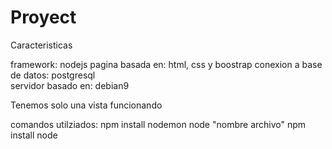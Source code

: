 # Proyect

Caracteristicas

framework: nodejs
pagina basada en: html, css y boostrap
conexion a base de datos: postgresql\
servidor basado en: debian9

Tenemos solo una vista funcionando

comandos utilziados:
npm install nodemon
node "nombre archivo"
npm install node
